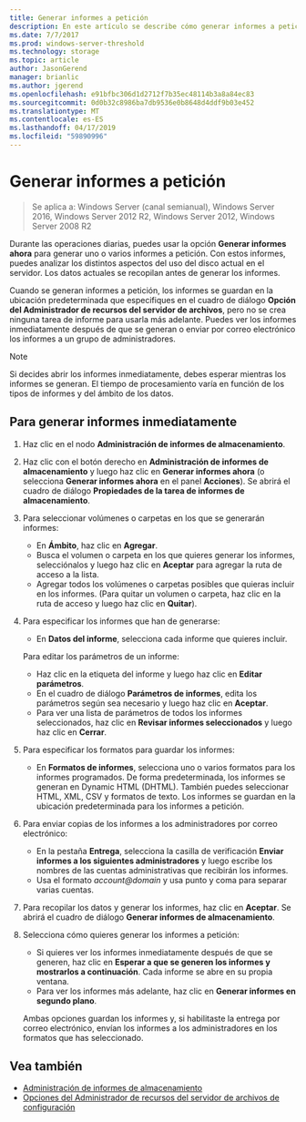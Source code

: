 ```yaml
---
title: Generar informes a petición
description: En este artículo se describe cómo generar informes a petición para analizar el uso del disco en el servidor
ms.date: 7/7/2017
ms.prod: windows-server-threshold
ms.technology: storage
ms.topic: article
author: JasonGerend
manager: brianlic
ms.author: jgerend
ms.openlocfilehash: e91bfbc306d1d2712f7b35ec48114b3a8a84ec83
ms.sourcegitcommit: 0d0b32c8986ba7db9536e0b8648d4ddf9b03e452
ms.translationtype: MT
ms.contentlocale: es-ES
ms.lasthandoff: 04/17/2019
ms.locfileid: "59890996"
---
```

# <a name="generate-reports-on-demand"></a>Generar informes a petición

> Se aplica a: Windows Server (canal semianual), Windows Server 2016, Windows Server 2012 R2, Windows Server 2012, Windows Server 2008 R2

Durante las operaciones diarias, puedes usar la opción **Generar informes ahora** para generar uno o varios informes a petición. Con estos informes, puedes analizar los distintos aspectos del uso del disco actual en el servidor. Los datos actuales se recopilan antes de generar los informes.

Cuando se generan informes a petición, los informes se guardan en la ubicación predeterminada que especifiques en el cuadro de diálogo **Opción del Administrador de recursos del servidor de archivos**, pero no se crea ninguna tarea de informe para usarla más adelante. Puedes ver los informes inmediatamente después de que se generan o enviar por correo electrónico los informes a un grupo de administradores.

> [!Note]
> Si decides abrir los informes inmediatamente, debes esperar mientras los informes se generan. El tiempo de procesamiento varía en función de los tipos de informes y del ámbito de los datos.

## <a name="to-generate-reports-immediately"></a>Para generar informes inmediatamente

1.  Haz clic en el nodo **Administración de informes de almacenamiento**.

2.  Haz clic con el botón derecho en **Administración de informes de almacenamiento** y luego haz clic en **Generar informes ahora** (o selecciona **Generar informes ahora** en el panel **Acciones**). Se abrirá el cuadro de diálogo **Propiedades de la tarea de informes de almacenamiento**.

3.  Para seleccionar volúmenes o carpetas en los que se generarán informes:

    -   En **Ámbito**, haz clic en **Agregar**.
    -   Busca el volumen o carpeta en los que quieres generar los informes, selecciónalos y luego haz clic en **Aceptar** para agregar la ruta de acceso a la lista.
    -   Agregar todos los volúmenes o carpetas posibles que quieras incluir en los informes. (Para quitar un volumen o carpeta, haz clic en la ruta de acceso y luego haz clic en **Quitar**).

4.  Para especificar los informes que han de generarse:

     -   En **Datos del informe**, selecciona cada informe que quieres incluir.

    Para editar los parámetros de un informe:

    -   Haz clic en la etiqueta del informe y luego haz clic en **Editar parámetros**.
    -   En el cuadro de diálogo **Parámetros de informes**, edita los parámetros según sea necesario y luego haz clic en **Aceptar**.
    -  Para ver una lista de parámetros de todos los informes seleccionados, haz clic en **Revisar informes seleccionados** y luego haz clic en **Cerrar**.
 
5.  Para especificar los formatos para guardar los informes:

    -  En **Formatos de informes**, selecciona uno o varios formatos para los informes programados. De forma predeterminada, los informes se generan en Dynamic HTML (DHTML). También puedes seleccionar HTML, XML, CSV y formatos de texto. Los informes se guardan en la ubicación predeterminada para los informes a petición.

6.  Para enviar copias de los informes a los administradores por correo electrónico:

    -  En la pestaña **Entrega**, selecciona la casilla de verificación **Enviar informes a los siguientes administradores** y luego escribe los nombres de las cuentas administrativas que recibirán los informes. 
    - Usa el formato *account@domain* y usa punto y coma para separar varias cuentas.

7.  Para recopilar los datos y generar los informes, haz clic en **Aceptar**. Se abrirá el cuadro de diálogo **Generar informes de almacenamiento**.

8.  Selecciona cómo quieres generar los informes a petición:

    -   Si quieres ver los informes inmediatamente después de que se generen, haz clic en **Esperar a que se generen los informes y mostrarlos a continuación**. Cada informe se abre en su propia ventana.
    -   Para ver los informes más adelante, haz clic en **Generar informes en segundo plano**.

    Ambas opciones guardan los informes y, si habilitaste la entrega por correo electrónico, envían los informes a los administradores en los formatos que has seleccionado.

## <a name="see-also"></a>Vea también

-   [Administración de informes de almacenamiento](storage-reports-management.md)
-   [Opciones del Administrador de recursos del servidor de archivos de configuración](setting-file-server-resource-manager-options.md)

